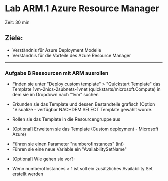 # Lab ARM.1 Azure Resource Manager

Zeit: 30 min

## Ziele: 

* Verständnis für Azure Deployment Modelle
* Verständnis für die Vorteile des Azure Resource Manager
---

### Aufgabe B Ressourcen mit ARM ausrollen

* Finden sie unter "Deploy custom template" > "Quickstart Template" das Template 1vm-2nics-2subnets-1vnet (quickstarts/microsoft.Compute) in dem sie im Dropdown nach "1vm" suchen

* Erkunden sie das Template und dessen Bestandteile grafisch (Option "Visualize - verfügbar NACHDEM SELECT Template gewählt wurde.
* Rollen sie das Template in die Resourcengruppe aus

* [Optional] Erweitern sie das Template (Custom deployment - Microsoft Azure)
- Führen sie einen Parameter "numberofInstances" (int)
- Führen sie eine neue Variable ein "AvailabilitySetName"
* [Optional] Wie gehen sie vor?: 
-   Wenn numberofInstances > 1 ist soll ein zusätzliches Availability Set erstellt werden

